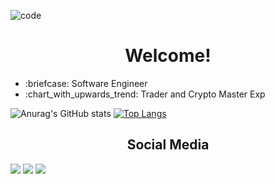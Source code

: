 ![code](https://user-images.githubusercontent.com/47516085/164051518-e89989cb-d6bc-4914-9a3c-a2381d6cf92d.png)


<h1 align="center">Welcome!</h1>

<ul>
  <li>
:briefcase: Software Engineer
    </li>
  <li>
:chart_with_upwards_trend: Trader and Crypto Master Exp
  </li>
  </ul>


![Anurag's GitHub stats](https://github-readme-stats.vercel.app/api?username=pactx&theme=midnight-purple&show_icons=true) [![Top Langs](https://github-readme-stats.vercel.app/api/top-langs/?username=pactx&layout=compact&theme=midnight-purple&show&show_icons=true)](https://github.com/pactx/github-readme-stats)



<div>
  <h2 align="center">Social Media</h2>

  <a href="https://www.instagram.com/officialpactx/" target="_blank"><img src ="https://img.shields.io/badge/Instagram-E4405F?style=for-the-badge&logo=instagram&logoColor=white"></a>
   <a href="mailto:marlon.sutana@gmail.com" target="_blank"><img src ="https://img.shields.io/badge/Gmail-D14836?style=for-the-badge&logo=gmail&logoColor=white"></a>
  <a href="https://www.twitch.tv/pactx" target="_blank"><img src = "https://img.shields.io/badge/Twitch-9146FF?style=for-the-badge&logo=twitch&logoColor=white"></a>
</div>
